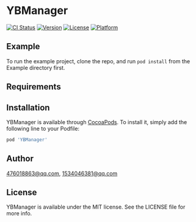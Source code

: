 # YBManager

[![CI Status](https://img.shields.io/travis/476018863@qq.com/YBManager.svg?style=flat)](https://travis-ci.org/476018863@qq.com/YBManager)
[![Version](https://img.shields.io/cocoapods/v/YBManager.svg?style=flat)](https://cocoapods.org/pods/YBManager)
[![License](https://img.shields.io/cocoapods/l/YBManager.svg?style=flat)](https://cocoapods.org/pods/YBManager)
[![Platform](https://img.shields.io/cocoapods/p/YBManager.svg?style=flat)](https://cocoapods.org/pods/YBManager)

## Example

To run the example project, clone the repo, and run `pod install` from the Example directory first.

## Requirements

## Installation

YBManager is available through [CocoaPods](https://cocoapods.org). To install
it, simply add the following line to your Podfile:

```ruby
pod 'YBManager'
```

## Author

476018863@qq.com, 1534046381@qq.com

## License

YBManager is available under the MIT license. See the LICENSE file for more info.
